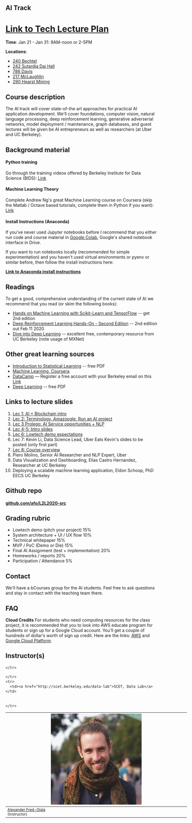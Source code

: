 ## AI Track

# [Link to Tech Lecture Plan](https://docs.google.com/spreadsheets/d/1Mf8c0Guyzmtj-YC6nZJ-7XrByDN1QcqSSRDQ9jnAP60/edit?usp=sharing)

**Time**: Jan 21 - Jan 31: 9AM-noon or 2-5PM

**Locations**:
* [240 Bechtel](https://wheelerrenewal.berkeley.edu/surge-spaces/bechtel-hall-room-240)
* [242 Sutardja Dai Hall](https://www.berkeley.edu/map?sutardja)
* [786 Davis](https://www.berkeley.edu/map?davis)
* [217 McLaughlin](https://www.berkeley.edu/map?mclaughlin)
* [290 Hearst Mining](https://www.berkeley.edu/map?hearstmining)


## Course description
The AI track will cover state-of-the art approaches for practical AI application development. We'll cover foundations, computer vision, natural language processing, deep reinforcement learning, generative adverserial networks, model deployment / maintenance, graph databases, and guest lectures will be given be AI entrepreneurs as well as researchers (at Uber and UC Berkeley).

## Background material

#### Python training

Go through the training videos offered by Berkeley Institute for Data Science (BIDS): [Link](https://bids.berkeley.edu/news/python-boot-camp-fall-2016-training-videos-available-online)


#### Machine Learning Theory

Complete Andrew Ng's great Machine Learning course on Coursera (skip the Matlab / Octave based tutorials, complete them in Python if you want): [Link](https://www.coursera.org/learn/machine-learning)


#### Install Instructions (Anaconda)

If you've never used Jupyter notebooks before I recommend that you either run code and course material in [Google Colab](https://colab.research.google.com/), Google's shared notebook interface in Drive.

If you want to run notebooks locally (recommended for simple experimentation) and you haven't used virtual environments or pyenv or similar before, then follow the install instructions here:

**[Link to Anaconda install instructions](https://bit.ly/L2L-install)**



## Readings

To get a good, comprehensive understanding of the current state of AI we recommend that you read (or skim the following books):

* [Hands on Machine Learning with Scikit-Learn and TensorFlow](https://learning.oreilly.com/library/view/hands-on-machine-learning/9781492032632/) -- get 2nd edition
* [Deep Reinforcement Learning Hands-On - Second Edition](https://www.amazon.com/Deep-Reinforcement-Learning-Hands-optimisation/dp/1838826998/) -- 2nd edition out Feb 11 2020
* [Dive into Deep Learning](https://d2l.ai/) -- excellent free, contemporary resource from UC Berkeley (note usage of MXNet)

## Other great learning sources

* [Introduction to Statistical Learning](http://faculty.marshall.usc.edu/gareth-james/ISL/ISLR%20Seventh%20Printing.pdf) -- free PDF
* [Machine Learning, Coursera](https://www.coursera.org/learn/machine-learning)
* [DataCamp](https://www.datacamp.com/) — Register a free account with your Berkeley email on this [Link](https://www.datacamp.com/groups/shared_links/583d47889925a1c2b922c7889d306384027d5561)
* [Deep Learning](http://www.deeplearningbook.org/) -- free PDF

## Links to lecture slides

1. [Lec 1: AI + Blockchain intro](https://docs.google.com/presentation/d/11MFkcKRECA4D2N8hmrcIoUuPoe_AMy5tNngCfdOznpY/edit?usp=sharing)
2. [Lec 2: Terminology, Amazoogle, Run an AI project](https://docs.google.com/presentation/d/1e6pcxgDwUvgDlbUcnPe_PQjHYICJY7Db3t5xqiaKpJo/edit?usp=sharing)
3. [Lec 3 Prolego: AI Service opportunities + NLP](https://docs.google.com/presentation/d/1aOkrV_0iVb94doAZtmAQRdSTBVLRmt-s_JvOCFg6sCo/edit?usp=sharing)
4. [Lec 4-5: Intro slides](https://docs.google.com/presentation/d/15udwOS86TsHJzS7z32mpXpUc7tBEdQ4Gpzg9LcfQtxU/edit?usp=sharing)
5. [Lec 6: Lowtech demo expectations](https://docs.google.com/presentation/d/1I5zmrFhGjPsWl-gxk8casmTFuSW-MkLqfSATd95hBi8/edit?usp=sharing)
6. Lec 7: Kevin Li, Data Science Lead, Uber Eats Kevin's slides to be posted (only first part)
7. [Lec 8: Course overview](https://docs.google.com/presentation/d/1e2rXQaJR5IevTGPwe3EnP5uK2NwkFkO9jqEqDzDGWGo/edit?usp=sharing)
8. Piero Molino, Senior AI Researcher and NLP Expert, Uber
9. Data Visualization and Dashboarding, Elias Castro Hernandez, Researcher at UC Berkeley
10. Deploying a scalable machine learning application, Eldon Schoop, PhD EECS UC Berkeley

## Github repo

#### [github.com/afo/L2L2020-src](https://github.com/afo/L2L2020-src)


## Grading rubric

- Lowtech demo (pitch your project) 15%
- System architecture + UI / UX flow 10%
- Technical whitepaper 15%
- MVP / PoC (Demo or Die) 15%
- Final AI Assignment (test + implementation) 20%
- Homeworks / reports 20%
- Participation / Attendance 5%


## Contact

We'll have a bCourses group for the AI students. Feel free to ask questions and stay in contact with the teaching team there.


## FAQ


**Cloud Credits**
For students who need computing resources for the class project, it is recommended that you to look into AWS educate program for students or sign up for a Google Cloud account. You’ll get a couple of hundreds of dollar’s worth of sign up credit. Here are the links: [AWS](https://aws.amazon.com/education/awseducate/apply/) and [Google Cloud Platform](https://cloud.google.com/free/).


## Instructor(s)

<table style="table-layout: fixed; font-size: 88%; width:600px;">
  <thead>
    <tr>
      <th style="width: 10%;"><img src="assets/imgs/alex.jpg" alt="Alexander Fred-Ojala" style="width:300px"></th>


    </tr>
  </thead>
  <tbody>
    <tr>
      <td><a href="https://alex.fo/">Alexander Fred-Ojala</a> <br>(Instructor)</td>


    </tr>
    <tr>
      <td><a href="http://scet.berkeley.edu/data-lab">SCET, Data Lab</a></td>


    </tr>
  </tbody>
</table>

